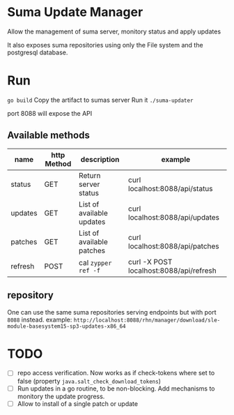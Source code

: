 # Suma Update Manager

Allow the management of suma server, monitory status and apply updates

It also exposes suma repositories using only the File system and the postgresql database.

# Run
`go build`
Copy the artifact to sumas server
Run it `./suma-updater`

port 8088 will expose the API

## Available methods

| name    | http Method | description               | example                                 |
|---------|-------------|---------------------------|-----------------------------------------|
| status  | GET         | Return server status      | curl localhost:8088/api/status          |
| updates | GET         | List of available updates | curl localhost:8088/api/updates         |
| patches | GET         | List of available patches | curl localhost:8088/api/patches         |
| refresh | POST        | cal `zypper ref -f`       | curl -X POST localhost:8088/api/refresh |

## repository

One can use the same suma repositories serving endpoints but with port `8088` instead.
example: 
`http://localhost:8088/rhn/manager/download/sle-module-basesystem15-sp3-updates-x86_64`

# TODO
- [ ] repo access verification. Now works as if check-tokens where set to false (property `java.salt_check_download_tokens`)
- [ ] Run updates in a go routine, to be non-blocking. Add mechanisms to monitory the update progress.
- [ ] Allow to install of a single patch or update